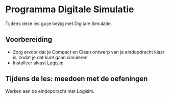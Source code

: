 # Programma Digitale Simulatie
Tijdens deze les ga je bezig met Digitale Simulatie.

## Voorbereiding
- Zorg ervoor dat je Compact en Clean ontwerp van je eindopdracht klaar is, zodat je dat kunt gaan simuleren.
- Installeer alvast [Logisim](https://github.com/logisim-evolution/logisim-evolution).

## Tijdens de les: meedoen met de oefeningen
Werken aan de eindopdracht met Logisim.